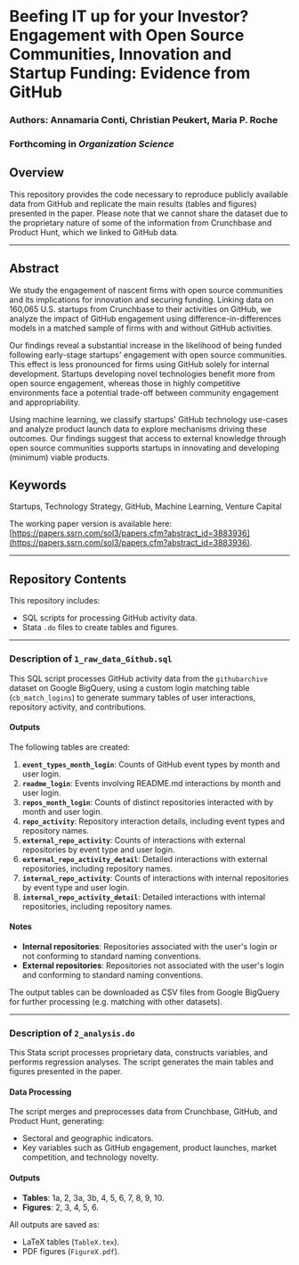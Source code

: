 # Beefing IT up for your Investor? Engagement with Open Source Communities, Innovation and Startup Funding: Evidence from GitHub
### Authors: Annamaria Conti, Christian Peukert, Maria P. Roche  
### Forthcoming in *Organization Science*

## Overview  
This repository provides the code necessary to reproduce publicly available data from GitHub and replicate the main results (tables and figures) presented in the paper. Please note that we cannot share the dataset due to the proprietary nature of some of the information from Crunchbase and Product Hunt, which we linked to GitHub data.

---

## Abstract  
We study the engagement of nascent firms with open source communities and its implications for innovation and securing funding. Linking data on 160,065 U.S. startups from Crunchbase to their activities on GitHub, we analyze the impact of GitHub engagement using difference-in-differences models in a matched sample of firms with and without GitHub activities. 

Our findings reveal a substantial increase in the likelihood of being funded following early-stage startups' engagement with open source communities. This effect is less pronounced for firms using GitHub solely for internal development. Startups developing novel technologies benefit more from open source engagement, whereas those in highly competitive environments face a potential trade-off between community engagement and appropriability. 

Using machine learning, we classify startups' GitHub technology use-cases and analyze product launch data to explore mechanisms driving these outcomes. Our findings suggest that access to external knowledge through open source communities supports startups in innovating and developing (minimum) viable products.

## Keywords  
Startups, Technology Strategy, GitHub, Machine Learning, Venture Capital  

The working paper version is available here: [https://papers.ssrn.com/sol3/papers.cfm?abstract_id=3883936](https://papers.ssrn.com/sol3/papers.cfm?abstract_id=3883936).

---

## Repository Contents  
This repository includes:  
- SQL scripts for processing GitHub activity data.  
- Stata `.do` files to create tables and figures.  

---

### Description of `1_raw_data_Github.sql`  
This SQL script processes GitHub activity data from the `githubarchive` dataset on Google BigQuery, using a custom login matching table (`cb_match_logins`) to generate summary tables of user interactions, repository activity, and contributions.

#### Outputs  
The following tables are created:  
1. **`event_types_month_login`**: Counts of GitHub event types by month and user login.  
2. **`readme_login`**: Events involving README.md interactions by month and user login.  
3. **`repos_month_login`**: Counts of distinct repositories interacted with by month and user login.  
4. **`repo_activity`**: Repository interaction details, including event types and repository names.  
5. **`external_repo_activity`**: Counts of interactions with external repositories by event type and user login.  
6. **`external_repo_activity_detail`**: Detailed interactions with external repositories, including repository names.  
7. **`internal_repo_activity`**: Counts of interactions with internal repositories by event type and user login.  
8. **`internal_repo_activity_detail`**: Detailed interactions with internal repositories, including repository names.

#### Notes  
- **Internal repositories**: Repositories associated with the user's login or not conforming to standard naming conventions.  
- **External repositories**: Repositories not associated with the user's login and conforming to standard naming conventions.

The output tables can be downloaded as CSV files from Google BigQuery for further processing (e.g. matching with other datasets).

---

### Description of `2_analysis.do`  
This Stata script processes proprietary data, constructs variables, and performs regression analyses. The script generates the main tables and figures presented in the paper.

#### Data Processing  
The script merges and preprocesses data from Crunchbase, GitHub, and Product Hunt, generating:  
- Sectoral and geographic indicators.  
- Key variables such as GitHub engagement, product launches, market competition, and technology novelty.

#### Outputs  
- **Tables**: 1a, 2, 3a, 3b, 4, 5, 6, 7, 8, 9, 10.  
- **Figures**: 2, 3, 4, 5, 6.  

All outputs are saved as:  
- LaTeX tables (`TableX.tex`).  
- PDF figures (`FigureX.pdf`).  
